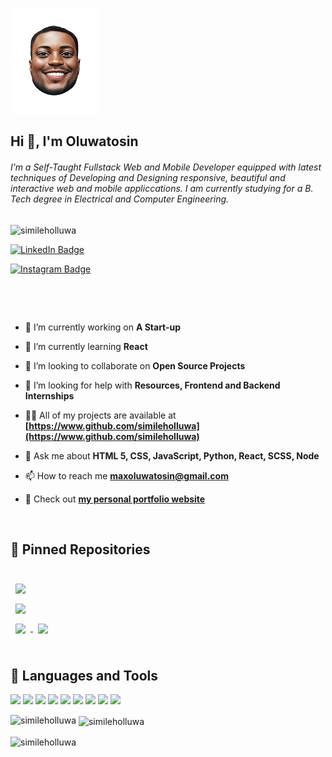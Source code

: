 ![Tosin's GitHub Banner](./banner.png)

## Hi 👋, I'm Oluwatosin
<h6 align="left">I’m a Self-Taught Fullstack Web and Mobile Developer equipped with latest techniques of Developing and Designing responsive, beautiful and interactive web and mobile appliccations. I am currently studying for a B. Tech degree in Electrical and Computer Engineering.</h6>

<p align="left"> <img src="https://komarev.com/ghpvc/?username=simileholluwa&label=Profile%20views&color=0e75b6&style=flat" alt="simileholluwa" /> 

[![LinkedIn Badge](https://img.shields.io/badge/LinkedIn-Profile-informational?style=flat&logo=linkedin&logoColor=white&color=0D76A8)](https://www.linkedin.com/in/ajanaku-oluwatosin-ezekiel-243133200/)

[![Instagram Badge](https://img.shields.io/badge/Twitter-Profile-informational?style=flat&logo=instagram&logoColor=white&color=1CA2F1)](https://instagram.com/simileholluwa)

</p>
<br>
<p align="left"> <a href="https://github-profile-trophy.vercel.app/?username=simileholluwa&theme=flat" alt="simileholluwa" /></a> </p>
<br>

- 🔭 I’m currently working on **A Start-up**

- 🌱 I’m currently learning **React**

- 👯 I’m looking to collaborate on **Open Source Projects**

- 🤝 I’m looking for help with **Resources, Frontend and Backend Internships**

- 👨‍💻 All of my projects are available at **[https://www.github.com/simileholluwa](https://www.github.com/simileholluwa)**

- 💬 Ask me about **HTML 5, CSS, JavaScript, Python, React, SCSS, Node**

- 📫 How to reach me **maxoluwatosin@gmail.com**

- 📣 Check out **[my personal portfolio website](https://simileholluwa.github.io)**

<br>

## 📌 Pinned Repositories

<br>

<a href="https://github.com/simileholluwa/flutter_apps_development">
  <img align="center" style="margin:0.5rem" src="https://github-readme-stats.vercel.app/api/pin/?username=simileholluwa&repo=flutter_apps_development&title_color=000000&text_color=565756&icon_color=4AB197&bg_color=ffffff" />
</a>

<br>

<a href="https://github.com/simileholluwa/html_css_js_projects">
  <img align="center" style="margin:0.5rem" src="https://github-readme-stats.vercel.app/api/pin/?username=simileholluwa&repo=html_css_js_projects&title_color=000000&text_color=565756&icon_color=4AB197&bg_color=ffffff" />
</a>

<br>

<a href="https://github.com/simileholluwa/react_web_projects">
  <img align="center" style="margin:0.5rem" src="https://github-readme-stats.vercel.app/api/pin/?username=simileholluwa&repo=react_web_projects&title_color=000000&text_color=565756&icon_color=4AB197&bg_color=ffffff" />
</a>

<a href="https://github.com/simileholluwa/go_lang">
  <img align="center" style="margin:0.5rem" src="https://github-readme-stats.vercel.app/api/pin/?username=simileholluwa&repo=go_lang&title_color=000000&text_color=565756&icon_color=4AB197&bg_color=ffffff" />
</a>

<br>
<br>

## 💼 Languages and Tools

![](https://img.shields.io/badge/Code-Dart-informational?style=flat&logo=dart&logoColor=white&color=4AB197)
![](https://img.shields.io/badge/Code-React-informational?style=flat&logo=react&logoColor=white&color=4AB197)
![](https://img.shields.io/badge/Code-Firebase-informational?style=flat&logo=firebase&logoColor=white&color=4AB197)
![](https://img.shields.io/badge/Code-JavaScript-informational?style=flat&logo=JavaScript&logoColor=white&color=4AB197)
![](https://img.shields.io/badge/Code-GoLang-informational?style=flat&logo=GoLang&logoColor=white&color=4AB197)
![](https://img.shields.io/badge/Code-Python-informational?style=flat&logo=Python&logoColor=white&color=4AB197)
![](https://img.shields.io/badge/Code-C++-informational?style=flat&logo=C++&logoColor=white&color=4AB197)
![](https://img.shields.io/badge/Code-MongoDB-informational?style=flat&logo=MongoDB&logoColor=white&color=4AB197)
![](https://img.shields.io/badge/Code-MySQL-informational?style=flat&logo=MySQL&logoColor=white&color=4AB197)

<p><img align="left" src="https://github-readme-stats.vercel.app/api/top-langs?username=simileholluwa&show_icons=true&locale=en&layout=compact" alt="simileholluwa" /></p>

<p>&nbsp;<img align="center" src="https://github-readme-stats.vercel.app/api?username=simileholluwa&show_icons=true&locale=en" alt="simileholluwa" /></p>

<p><img align="center" src="https://github-readme-streak-stats.herokuapp.com/?user=simileholluwa&" alt="simileholluwa" /></p>
